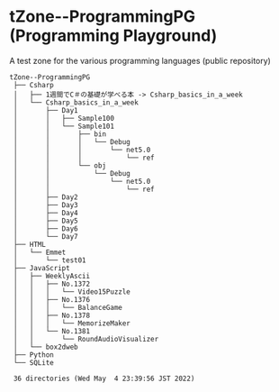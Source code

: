 # tZone--ProgrammingPG (Programming Playground)

A test zone for the various programming languages (public repository)



    tZone--ProgrammingPG
     ├── Csharp
     │   ├── 1週間でC＃の基礎が学べる本 -> Csharp_basics_in_a_week
     │   └── Csharp_basics_in_a_week
     │       ├── Day1
     │       │   ├── Sample100
     │       │   └── Sample101
     │       │       ├── bin
     │       │       │   └── Debug
     │       │       │       └── net5.0
     │       │       │           └── ref
     │       │       └── obj
     │       │           └── Debug
     │       │               └── net5.0
     │       │                   └── ref
     │       ├── Day2
     │       ├── Day3
     │       ├── Day4
     │       ├── Day5
     │       ├── Day6
     │       └── Day7
     ├── HTML
     │   └── Emmet
     │       └── test01
     ├── JavaScript
     │   ├── WeeklyAscii
     │   │   ├── No.1372
     │   │   │   └── Video15Puzzle
     │   │   ├── No.1376
     │   │   │   └── BalanceGame
     │   │   ├── No.1378
     │   │   │   └── MemorizeMaker
     │   │   └── No.1381
     │   │       └── RoundAudioVisualizer
     │   └── box2dweb
     ├── Python
     └── SQLite
     
     36 directories (Wed May  4 23:39:56 JST 2022)

